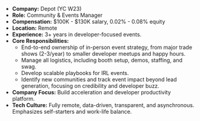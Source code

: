 *   **Company:** Depot (YC W23)
*   **Role:** Community & Events Manager
*   **Compensation:** $100K - $130K salary, 0.02% - 0.08% equity
*   **Location:** Remote
*   **Experience:** 3+ years in developer-focused events.
*   **Core Responsibilities:**
    *   End-to-end ownership of in-person event strategy, from major trade shows (2-3/year) to smaller developer meetups and happy hours.
    *   Manage all logistics, including booth setup, demos, staffing, and swag.
    *   Develop scalable playbooks for IRL events.
    *   Identify new communities and track event impact beyond lead generation, focusing on credibility and developer buzz.
*   **Company Focus:** Build acceleration and developer productivity platform.
*   **Tech Culture:** Fully remote, data-driven, transparent, and asynchronous. Emphasizes self-starters and work-life balance.
